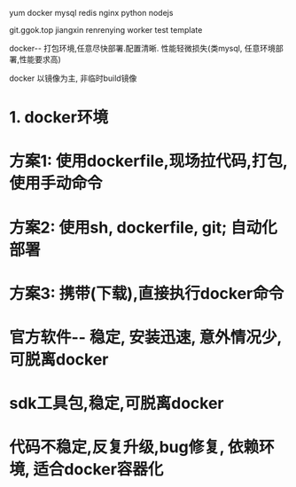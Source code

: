 yum
docker
mysql redis
nginx 
python 
nodejs  

git.ggok.top
jiangxin
renrenying
worker
test
template

docker-- 打包环境,任意尽快部署.配置清晰.  性能轻微损失(类mysql, 任意环境部署,性能要求高)

docker 以镜像为主, 非临时build镜像

# 1. docker环境
# 方案1: 使用dockerfile,现场拉代码,打包, 使用手动命令
# 方案2: 使用sh, dockerfile, git; 自动化部署
# 方案3: 携带(下载),直接执行docker命令

# 官方软件-- 稳定, 安装迅速, 意外情况少,可脱离docker
# sdk工具包,稳定,可脱离docker
# 代码不稳定,反复升级,bug修复, 依赖环境, 适合docker容器化

